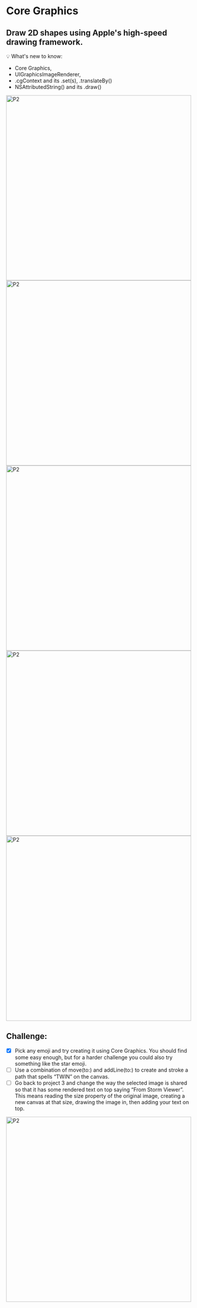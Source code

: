 # Core Graphics

## Draw 2D shapes using Apple's high-speed drawing framework.

💡 What's new to know:
- Core Graphics, 
- UIGraphicsImageRenderer,
- .cgContext and its .set(s), .translateBy()
- NSAttributedString() and its .draw()

<img width="500" alt="P2" src="https://sun9-6.userapi.com/impg/TvraGTgER87ZIHECF4bAr7lpYg2DmKv_1m8jWw/Am3nr8mw7Io.jpg?size=2560x1919&quality=95&sign=70c5c3a8a957873680b8be4977cda467&type=album"> <img width="500" alt="P2" src="https://sun9-32.userapi.com/impg/ToaWxR6LjUQRDl9VfsvAE2eF9pqSezZj8iRmUw/8HgQuFWCNsY.jpg?size=2560x1919&quality=95&sign=8c3fe16d28ee37623056b0ac37ba1d01&type=album"> <img width="500" alt="P2" src="https://sun9-8.userapi.com/impg/MIfweavxCbTe6BKdRA46hr4KZ8FtozOnNo78cw/yBnp33SqaT8.jpg?size=2560x1919&quality=95&sign=5704d9479b910f29fa01b4e568675992&type=album"> <img width="500" alt="P2" src="https://sun9-24.userapi.com/impg/KspAVTTBXnfpkEENw1EiETHG6H2kh8LtXCfOOg/cqL49Uo-qk8.jpg?size=2560x1919&quality=95&sign=6dd68467939694fb683bb10b88e08532&type=album"> <img width="500" alt="P2" src="https://sun9-7.userapi.com/impg/o4KLJQuQ3AipriQgO5wKAcGclTQeo3JJ0meEgA/b5yJ3_K6Lhw.jpg?size=2560x1919&quality=95&sign=e7b6eca796e17ddb580c6243595ee5ff&type=album">


## Challenge:

- [x] Pick any emoji and try creating it using Core Graphics. You should find some easy enough, but for a harder challenge you could also try something like the star emoji.
- [ ] Use a combination of move(to:) and addLine(to:) to create and stroke a path that spells “TWIN” on the canvas.
- [ ] Go back to project 3 and change the way the selected image is shared so that it has some rendered text on top saying “From Storm Viewer”. This means reading the size property of the original image, creating a new canvas at that size, drawing the image in, then adding your text on top.

<img width="500" alt="P2" src="https://sun9-56.userapi.com/impg/HnEIWOHYudQJUmoSoDwyOvFuwpMUDETZsajNIg/cDsliMSEGUU.jpg?size=2560x1919&quality=95&sign=dd62d9f3a1f19c0034ec3c14d32d637b&type=album"> 
